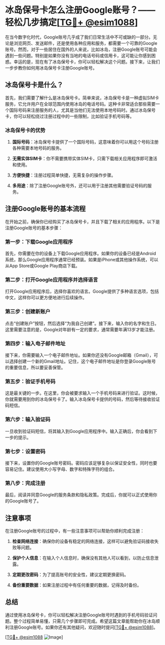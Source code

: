 # 冰岛保号卡怎么注册Google账号？——轻松几步搞定[[TG💪+ @esim1088](https://t.me/s/esim1088)]

在当今数字化时代，Google账号几乎成了我们日常生活中不可或缺的一部分。无论是浏览网页、发送邮件，还是使用各种应用和服务，都需要一个可靠的Google账号。然而，对于一些居住在国外的人来说，比如冰岛，注册Google账号可能会遇到一些问题。特别是如果你没有当地的电话号码或信用卡，这可能让你感到困惑。幸运的是，现在有了冰岛保号卡，你可以轻松解决这个问题。接下来，让我们一步步教你如何用冰岛保号卡注册Google账号。

## 冰岛保号卡是什么？

首先，我们需要了解什么是冰岛保号卡。简单来说，冰岛保号卡是一种虚拟SIM卡服务，它允许用户在全球范围内使用冰岛的电话号码。这种卡非常适合那些需要一个国际号码来注册服务的人，尤其是当他们无法使用本地号码时。通过冰岛保号卡，你可以轻松绕过注册过程中的一些限制，比如验证手机号码等。

### 冰岛保号卡的优势

1. **国际号码**：冰岛保号卡提供了一个国际号码，这意味着你可以用这个号码注册各种需要本地号码的服务。
   
2. **无需实体SIM卡**：你不需要携带实体SIM卡，只需下载相关应用程序即可激活和使用。

3. **方便快捷**：注册过程简单快捷，无需复杂的操作步骤。

4. **多用途**：除了注册Google账号外，还可以用于注册其他需要验证号码的服务。

## 注册Google账号的基本流程

在开始之前，确保你已经购买了冰岛保号卡，并且下载了相关的应用程序。以下是注册Google账号的基本步骤：

### 第一步：下载Google应用程序

首先，你需要在你的设备上下载Google应用程序。如果你的设备已经是Android系统，那么Google应用程序通常已经预装。如果是iPhone或其他操作系统，可以从App Store或Google Play商店下载。

### 第二步：打开Google应用程序并选择语言

打开Google应用程序后，选择你喜欢的语言。Google提供了多种语言选项，包括中文，这样你可以更方便地进行后续操作。

### 第三步：创建新账户

点击“创建账户”按钮，然后选择“为我自己创建”。接下来，输入你的名字和生日。这里需要注意的是，Google对年龄有一定的要求，通常需要年满13岁才能注册。

### 第四步：输入电子邮件地址

接下来，你需要输入一个电子邮件地址。如果你还没有Google邮箱（Gmail），可以选择创建一个新的Gmail地址。记住，这个电子邮件地址是你登录Google账号的重要信息，所以要妥善保管。

### 第五步：验证手机号码

这是最关键的一步。在这里，你会被要求输入一个手机号码来进行验证。这时候，你就需要用到你的冰岛保号卡了。输入冰岛保号卡提供的号码，然后等待接收验证码短信。

### 第六步：输入验证码

一旦收到验证码短信，将其输入到Google应用程序中。输入正确后，你会看到下一步的提示。

### 第七步：设置密码

接下来，设置你的Google账号密码。密码应该足够复杂以保证安全性，同时也要容易记住。建议使用大小写字母、数字和特殊字符的组合。

### 第八步：完成注册

最后，阅读并同意Google的服务条款和隐私政策。完成后，你就可以正式使用你的Google账号了。

## 注意事项

在注册Google账号的过程中，有一些注意事项可以帮助你顺利完成注册：

1. **检查网络连接**：确保你的设备有稳定的网络连接，这样可以避免验证码接收失败等问题。

2. **保护个人信息**：在输入个人信息时，确保没有其他人可以看到，以防止信息泄露。

3. **定期更改密码**：为了提高账号的安全性，建议定期更换密码。

4. **备份重要数据**：如果注册过程中有任何重要的数据，记得及时备份。

## 总结

通过使用冰岛保号卡，你可以轻松解决注册Google账号时遇到的手机号码验证问题。整个过程简单易懂，只需几个步骤即可完成。希望这篇文章能帮助你在冰岛顺利注册Google账号。如果你还有其他疑问，欢迎随时提问[[TG💪+ @esim1088](https://t.me/s/esim1088)]。

[[TG💪+ @esim1088](https://t.me/s/esim1088) ![Image](https://i.postimg.cc/4NQfJmqS/Snipaste-2025-05-13-00-14-12.png)]